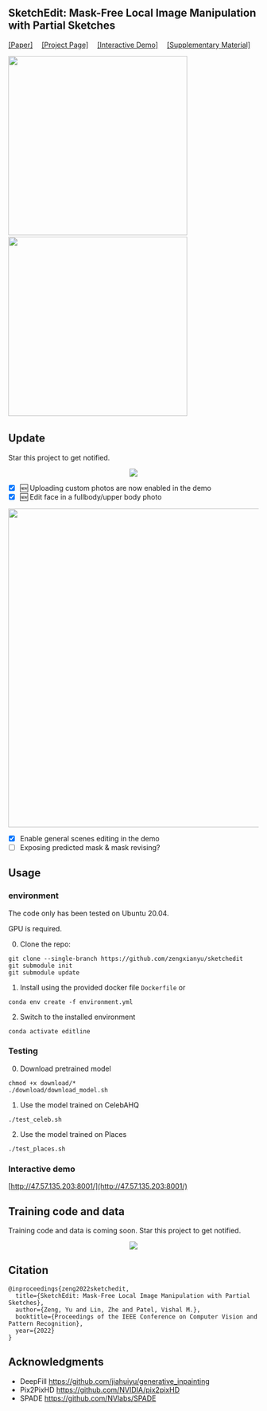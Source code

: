 ## SketchEdit: Mask-Free Local Image Manipulation with Partial Sketches

[[Paper]](https://arxiv.org/pdf/2111.15078.pdf)&emsp; [[Project Page]](https://zengxianyu.github.io/sketchedit/)&emsp; [[Interactive Demo]](#interactive-demo)&emsp; [[Supplementary Material]](https://maildluteducn-my.sharepoint.com/:b:/g/personal/zengyu_mail_dlut_edu_cn/EeKLBdVAq25GmBAEeoLWNfYBXOBMbrDZHTeT7ApndkrR-w?e=IoHtfo)

<img src="https://github.com/zengxianyu/sketchedit/raw/main/face_gif.gif" width=360>&emsp;&emsp;&emsp;&emsp;&emsp;<img src="https://github.com/zengxianyu/sketchedit/raw/main/image_gif.gif" width=360>&emsp;

## Update

Star this project to get notified.
<p align="center">
  <a href="#"><img src="https://user-images.githubusercontent.com/11280511/150838003-01136487-6671-4cc4-ae4d-bef8e60c605e.png"></a>
</p>

- [x] :new: Uploading custom photos are now enabled in the demo 
- [x] :new: Edit face in a fullbody/upper body photo
<img src="https://github.com/zengxianyu/sketchedit/blob/main/example_body.jpg" width=640>

- [x] Enable general scenes editing in the demo
- [ ] Exposing predicted mask & mask revising? 

## Usage

### environment 

The code only has been tested on Ubuntu 20.04.

GPU is required. 

0. Clone the repo:

```
git clone --single-branch https://github.com/zengxianyu/sketchedit
git submodule init
git submodule update
```

1. Install using the provided docker file ```Dockerfile``` or 

```
conda env create -f environment.yml
```

2. Switch to the installed environment

```
conda activate editline
```


### Testing

0. Download pretrained model

```
chmod +x download/*
./download/download_model.sh
```

1. Use the model trained on CelebAHQ

```
./test_celeb.sh
```

2. Use the model trained on Places

```
./test_places.sh
```

### Interactive demo

[http://47.57.135.203:8001/](http://47.57.135.203:8001/)

## Training code and data
Training code and data is coming soon. Star this project to get notified.

<p align="center">
  <a href="#"><img src="https://user-images.githubusercontent.com/11280511/150838003-01136487-6671-4cc4-ae4d-bef8e60c605e.png"></a>
</p>

## Citation
```
@inproceedings{zeng2022sketchedit,
  title={SketchEdit: Mask-Free Local Image Manipulation with Partial Sketches},
  author={Zeng, Yu and Lin, Zhe and Patel, Vishal M.},
  booktitle={Proceedings of the IEEE Conference on Computer Vision and Pattern Recognition},
  year={2022}
}
```

## Acknowledgments
* DeepFill https://github.com/jiahuiyu/generative_inpainting
* Pix2PixHD https://github.com/NVIDIA/pix2pixHD
* SPADE https://github.com/NVlabs/SPADE
